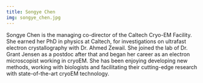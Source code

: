 ```yaml
---
title: Songye Chen
img: songye_chen.jpg
---
```


Songye Chen is the managing co-director of the Caltech Cryo-EM Facility. She earned her PhD in physics at Caltech, for investigations on ultrafast electron crystallography with Dr. Ahmed Zewail. She joined the lab of Dr. Grant Jensen as a postdoc after that and began her career as an electron microscopist working in cryoEM. She has been enjoying developing new methods, working with biologists and facilitating their cutting-edge research with state-of-the-art cryoEM technology.
